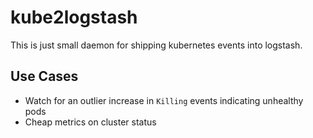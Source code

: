 # kube2logstash

This is just small daemon for shipping kubernetes events into logstash.

## Use Cases

- Watch for an outlier increase in `Killing` events indicating unhealthy pods
- Cheap metrics on cluster status
